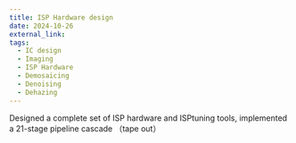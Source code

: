 ```yaml
---
title: ISP Hardware design 
date: 2024-10-26
external_link: 
tags:
  - IC design
  - Imaging
  - ISP Hardware
  - Demosaicing
  - Denoising
  - Dehazing
---
```


Designed a complete set of ISP hardware and ISPtuning tools, implemented a 21-stage pipeline cascade （tape out）

<!--more-->
